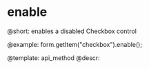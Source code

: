 enable
=============

@short: enables a disabled Checkbox control





@example:
form.getItem("checkbox").enable();


@template: api_method
@descr:


